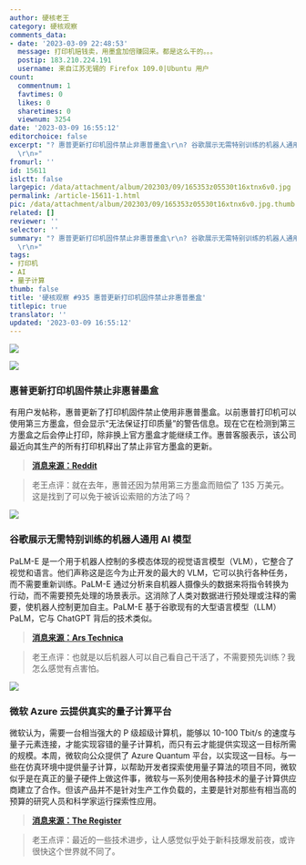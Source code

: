 ```yaml
---
author: 硬核老王
category: 硬核观察
comments_data:
- date: '2023-03-09 22:48:53'
  message: 打印机赔钱卖，用墨盒加倍赚回来。都是这么干的。。。
  postip: 183.210.224.191
  username: 来自江苏无锡的 Firefox 109.0|Ubuntu 用户
count:
  commentnum: 1
  favtimes: 0
  likes: 0
  sharetimes: 0
  viewnum: 3254
date: '2023-03-09 16:55:12'
editorchoice: false
excerpt: "? 惠普更新打印机固件禁止非惠普墨盒\r\n? 谷歌展示无需特别训练的机器人通用 AI 模型\r\n? 微软 Azure 云提供真实的量子计算平台\r\n»
  \r\n»"
fromurl: ''
id: 15611
islctt: false
largepic: /data/attachment/album/202303/09/165353z05530t16xtnx6v0.jpg
permalink: /article-15611-1.html
pic: /data/attachment/album/202303/09/165353z05530t16xtnx6v0.jpg.thumb.jpg
related: []
reviewer: ''
selector: ''
summary: "? 惠普更新打印机固件禁止非惠普墨盒\r\n? 谷歌展示无需特别训练的机器人通用 AI 模型\r\n? 微软 Azure 云提供真实的量子计算平台\r\n»
  \r\n»"
tags:
- 打印机
- AI
- 量子计算
thumb: false
title: '硬核观察 #935 惠普更新打印机固件禁止非惠普墨盒'
titlepic: true
translator: ''
updated: '2023-03-09 16:55:12'
---
```


![](/data/attachment/album/202303/09/165353z05530t16xtnx6v0.jpg)


![](/data/attachment/album/202303/09/165402i9iqog45j9oqf4h9.jpg)


### 惠普更新打印机固件禁止非惠普墨盒


有用户发帖称，惠普更新了打印机固件禁止使用非惠普墨盒。以前惠普打印机可以使用第三方墨盒，但会显示“无法保证打印质量”的警告信息。现在它在检测到第三方墨盒之后会停止打印，除非换上官方墨盒才能继续工作。惠普客服表示，该公司最近向其生产的所有打印机释出了禁止非官方墨盒的更新。



> 
> **[消息来源：Reddit](https://www.reddit.com/r/assholedesign/comments/11l4kne/hp_have_updated_their_printers_to_outright_ban/)**
> 
> 
> 



> 
> 老王点评：就在去年，惠普还因为禁用第三方墨盒而赔偿了 135 万美元。这是找到了可以免于被诉讼索赔的方法了吗？
> 
> 
> 


![](/data/attachment/album/202303/09/165414vzdm2444zm9m74wg.jpg)


### 谷歌展示无需特别训练的机器人通用 AI 模型


PaLM-E 是一个用于机器人控制的多模态体现的视觉语言模型（VLM），它整合了视觉和语言。他们声称这是迄今为止开发的最大的 VLM，它可以执行各种任务，而不需要重新训练。PaLM-E 通过分析来自机器人摄像头的数据来将指令转换为行动，而不需要预先处理的场景表示。这消除了人类对数据进行预处理或注释的需要，使机器人控制更加自主。PaLM-E 基于谷歌现有的大型语言模型（LLM）PaLM，它与 ChatGPT 背后的技术类似。



> 
> **[消息来源：Ars Technica](https://arstechnica.com/?p=1922315)**
> 
> 
> 



> 
> 老王点评：也就是以后机器人可以自己看自己干活了，不需要预先训练？我怎么感觉有点害怕。
> 
> 
> 


![](/data/attachment/album/202303/09/165453xj7v8jsrjjrzmjlj.jpg)


### 微软 Azure 云提供真实的量子计算平台


微软认为，需要一台相当强大的 P 级超级计算机，能够以 10-100 Tbit/s 的速度与量子元素连接，才能实现容错的量子计算机，而只有云才能提供实现这一目标所需的规模。本周，微软向公众提供了 Azure Quantum 平台，以实现这一目标。与一些在仿真环境中提供量子计算，以帮助开发者探索使用量子算法的项目不同，微软似乎是在真正的量子硬件上做这件事，微软与一系列使用各种技术的量子计算供应商建立了合作。但该产品并不是针对生产工作负载的，主要是针对那些有相当高的预算的研究人员和科学家运行探索性应用。



> 
> **[消息来源：The Register](https://www.theregister.com/2023/03/09/microsoft_azure_quantum_apps/)**
> 
> 
> 



> 
> 老王点评：最近的一些技术进步，让人感觉似乎处于新科技爆发前夜，或许很快这个世界就不同了。
> 
> 
>